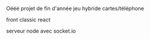 Oééé projet de fin d'année jeu hybride cartes/téléphone

front classic react

serveur node avec socket.io
